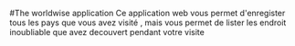 #The worldwise application
Ce application web vous permet d'enregister tous les pays que vous avez visité , mais vous permet de lister les endroit inoubliable que avez decouvert pendant votre visite
